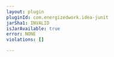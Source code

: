 ```yaml
---
layout: plugin
pluginId: com.energizedwork.idea-junit
jarSha1: INVALID
isJarAvailable: true
error: NONE
violations: []

---
```

